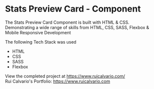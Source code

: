 # Stats Preview Card - Component

The Stats Preview Card Component is built with HTML &amp; CSS.<br>
Demonstrating a wide range of skills from HTML, CSS, SASS, Flexbox &amp; Mobile Responsive Development

The following Tech Stack was used

- HTML
- CSS
- SASS
- Flexbox

View the completed project at https://www.ruicalvario.com/<br>
Rui Calvario's Portfolio: https://www.ruicalvario.com
